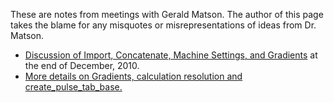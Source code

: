 These are notes from meetings with Gerald Matson.
The author of this page takes the blame for any misquotes or misrepresentations of ideas from Dr. Matson.

  * [Discussion of Import, Concatenate, Machine Settings, and Gradients](/wiki:ConversationWithJerry2010.12.23/) at the end of December, 2010.
  * [More details on Gradients, calculation resolution and create_pulse_tab_base.](/wiki:ConversationWithJerry2011.02.10/)
